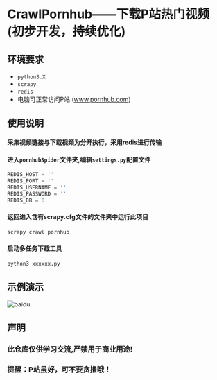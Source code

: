 # CrawlPornhub——下载P站热门视频(初步开发，持续优化)

## 环境要求
* `python3.X`
* `scrapy`
* `redis`
* 电脑可正常访问P站 (www.pornhub.com)
## 使用说明
#### 采集视频链接与下载视频为分开执行，采用redis进行传输 
#### 进入`pornhubSpider`文件夹,编辑`settings.py`配置文件
```Python
REDIS_HOST = ''
REDIS_PORT = ''
REDIS_USERNAME = ''
REDIS_PASSWORD = ''
REDIS_DB = 0
```
#### 返回进入含有scrapy.cfg文件的文件夹中运行此项目
```Python
scrapy crawl pornhub
```
#### 启动多任务下载工具
```Python
python3 xxxxxx.py
```
## 示例演示
![baidu](http://www.baidu.com/img/bdlogo.gif "百度logo")  
## 声明
### 此仓库仅供学习交流,严禁用于商业用途!
### 提醒：P站虽好，可不要贪撸哦！
